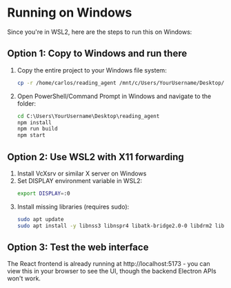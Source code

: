 # Running on Windows

Since you're in WSL2, here are the steps to run this on Windows:

## Option 1: Copy to Windows and run there
1. Copy the entire project to your Windows file system:
   ```bash
   cp -r /home/carlos/reading_agent /mnt/c/Users/YourUsername/Desktop/reading_agent
   ```

2. Open PowerShell/Command Prompt in Windows and navigate to the folder:
   ```cmd
   cd C:\Users\YourUsername\Desktop\reading_agent
   npm install
   npm run build
   npm start
   ```

## Option 2: Use WSL2 with X11 forwarding
1. Install VcXsrv or similar X server on Windows
2. Set DISPLAY environment variable in WSL2:
   ```bash
   export DISPLAY=:0
   ```
3. Install missing libraries (requires sudo):
   ```bash
   sudo apt update
   sudo apt install -y libnss3 libnspr4 libatk-bridge2.0-0 libdrm2 libxcomposite1 libxdamage1 libxrandr2 libgbm1 libxss1 libasound2
   ```

## Option 3: Test the web interface
The React frontend is already running at http://localhost:5173 - you can view this in your browser to see the UI, though the backend Electron APIs won't work.